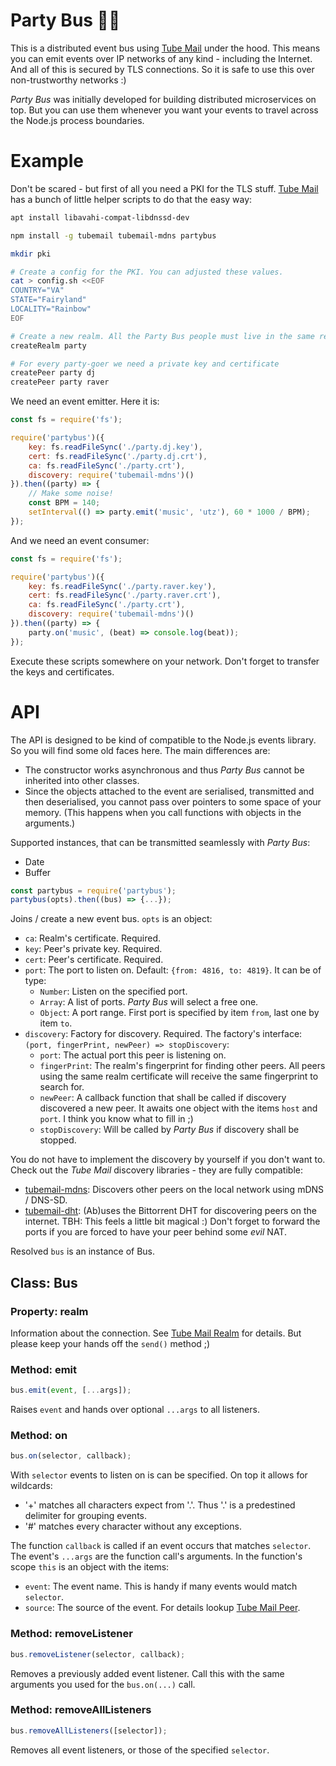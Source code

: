 # Party Bus 🎉🚌

This is a distributed event bus using [Tube Mail](https://github.com/jue89/node-tubemail) under the hood. This means you can emit events over IP networks of any kind - including the Internet. And all of this is secured by TLS connections. So it is safe to use this over non-trustworthy networks :)

*Party Bus* was initially developed for building distributed microservices on top. But you can use them whenever you want your events to travel across the Node.js process boundaries.


# Example

Don't be scared - but first of all you need a PKI for the TLS stuff. [Tube Mail](https://github.com/jue89/node-tubemail) has a bunch of little helper scripts to do that the easy way:

```sh
apt install libavahi-compat-libdnssd-dev

npm install -g tubemail tubemail-mdns partybus

mkdir pki

# Create a config for the PKI. You can adjusted these values.
cat > config.sh <<EOF
COUNTRY="VA"
STATE="Fairyland"
LOCALITY="Rainbow"
EOF

# Create a new realm. All the Party Bus people must live in the same realm.
createRealm party

# For every party-goer we need a private key and certificate
createPeer party dj
createPeer party raver
```

We need an event emitter. Here it is:

```javascript
const fs = require('fs');

require('partybus')({
	key: fs.readFileSync('./party.dj.key'),
	cert: fs.readFileSync('./party.dj.crt'),
	ca: fs.readFileSync('./party.crt'),
	discovery: require('tubemail-mdns')()
}).then((party) => {
	// Make some noise!
	const BPM = 140;
	setInterval(() => party.emit('music', 'utz'), 60 * 1000 / BPM);
});
```

And we need an event consumer:

```javascript
const fs = require('fs');

require('partybus')({
	key: fs.readFileSync('./party.raver.key'),
	cert: fs.readFileSync('./party.raver.crt'),
	ca: fs.readFileSync('./party.crt'),
	discovery: require('tubemail-mdns')()
}).then((party) => {
	party.on('music', (beat) => console.log(beat));
});
```

Execute these scripts somewhere on your network. Don't forget to transfer the keys and certificates.

# API

The API is designed to be kind of compatible to the Node.js events library. So you will find some old faces here. The main differences are:
 * The constructor works asynchronous and thus *Party Bus* cannot be inherited into other classes.
 * Since the objects attached to the event are serialised, transmitted and then deserialised, you cannot pass over pointers to some space of your memory. (This happens when you call functions with objects in the arguments.)

Supported instances, that can be transmitted seamlessly with *Party Bus*:
 * Date
 * Buffer

```js
const partybus = require('partybus');
partybus(opts).then((bus) => {...});
```

Joins / create a new event bus. ```opts``` is an object:
 * ```ca```: Realm's certificate. Required.
 * ```key```: Peer's private key. Required.
 * ```cert```: Peer's certificate. Required.
 * ```port```: The port to listen on. Default: ```{from: 4816, to: 4819}```. It can be of type:
   * ```Number```: Listen on the specified port.
   * ```Array```: A list of ports. *Party Bus* will select a free one.
   * ```Object```: A port range. First port is specified by item ```from```, last one by item ```to```.
 * ```discovery```: Factory for discovery. Required. The factory's interface: ```(port, fingerPrint, newPeer) => stopDiscovery```:
   * ```port```: The actual port this peer is listening on.
   * ```fingerPrint```: The realm's fingerprint for finding other peers. All peers using the same realm certificate will receive the same fingerprint to search for.
   * ```newPeer```: A callback function that shall be called if discovery discovered a new peer. It awaits one object with the items ```host``` and ```port```. I think you know what to fill in ;)
   * ```stopDiscovery```: Will be called by *Party Bus* if discovery shall be stopped.

You do not have to implement the discovery by yourself if you don't want to. Check out the *Tube Mail* discovery libraries - they are fully compatible:
 * [tubemail-mdns](https://github.com/jue89/node-tubemail-mdns): Discovers other peers on the local network using mDNS / DNS-SD.
 * [tubemail-dht](https://github.com/jue89/node-tubemail-dht): (Ab)uses the Bittorrent DHT for discovering peers on the internet. TBH: This feels a little bit magical :) Don't forget to forward the ports if you are forced to have your peer behind some *evil* NAT.

Resolved ```bus``` is an instance of Bus.

## Class: Bus

### Property: realm

Information about the connection. See [Tube Mail Realm](https://github.com/jue89/node-tubemail#class-realm) for details. But please keep your hands off the ```send()``` method ;)

### Method: emit

```js
bus.emit(event, [...args]);
```

Raises ```event``` and hands over optional ```...args``` to all listeners.

### Method: on

```js
bus.on(selector, callback);
```

With ```selector``` events to listen on is can be specified. On top it allows for wildcards:
 * '+' matches all characters expect from '.'. Thus '.' is a predestined delimiter for grouping events.
 * '#' matches every character without any exceptions.

The function ```callback``` is called if an event occurs that matches ```selector```. The event's ```...args``` are the function call's arguments. In the function's scope ```this``` is an object with the items:
 * ```event```: The event name. This is handy if many events would match ```selector```.
 * ```source```: The source of the event. For details lookup [Tube Mail Peer](https://github.com/jue89/node-tubemail#class-neighbour).


### Method: removeListener

```js
bus.removeListener(selector, callback);
```

Removes a previously added event listener. Call this with the same arguments you used for the ```bus.on(...)``` call.


### Method: removeAllListeners

```js
bus.removeAllListeners([selector]);
```

Removes all event listeners, or those of the specified ```selector```.
